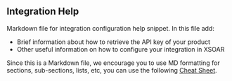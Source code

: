 ## Integration Help

Markdown file for integration configuration help snippet. In this file add:
- Brief information about how to retrieve the API key of your product
- Other useful information on how to configure your integration in XSOAR

Since this is a Markdown file, we encourage you to use MD formatting for sections, sub-sections, lists, etc, you can use the following [Cheat Sheet](https://www.markdownguide.org/cheat-sheet/). 

